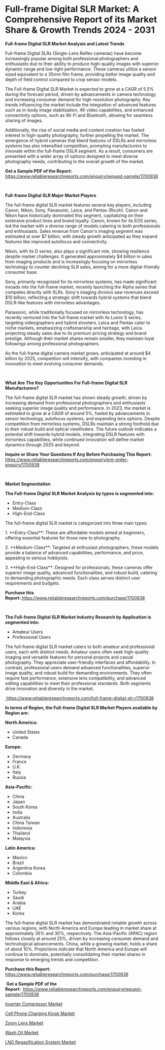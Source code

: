 <p><h1>Full-frame Digital SLR Market: A Comprehensive Report of its Market Share & Growth Trends 2024 - 2031</h1></p><p><strong>Full-frame Digital SLR Market Analysis and Latest Trends</strong></p>
<p><p>Full-frame Digital SLRs (Single-Lens Reflex cameras) have become increasingly popular among both professional photographers and enthusiasts due to their ability to produce high-quality images with superior dynamic range and low-light performance. These cameras utilize a sensor sized equivalent to a 35mm film frame, providing better image quality and depth of field control compared to crop sensor models.</p><p>The Full-frame Digital SLR Market is expected to grow at a CAGR of 5.5% during the forecast period, driven by advancements in camera technology and increasing consumer demand for high-resolution photography. Key trends influencing the market include the integration of advanced features such as in-body image stabilization, 4K video capabilities, and enhanced connectivity options, such as Wi-Fi and Bluetooth, allowing for seamless sharing of images. </p><p>Additionally, the rise of social media and content creation has fueled interest in high-quality photography, further propelling the market. The emergence of hybrid cameras that blend features of DSLRs and mirrorless systems has also intensified competition, prompting manufacturers to innovate within the full-frame DSLR segment. As a result, consumers are presented with a wider array of options designed to meet diverse photography needs, contributing to the overall growth of the market.</p></p>
<p><strong>Get a Sample PDF of the Report:&nbsp;</strong> <a href="https://www.reliableresearchreports.com/enquiry/request-sample/1700938?utm_campaign=5&utm_medium=2&utm_source=Github&utm_content=ia&utm_term=21102024&utm_id=full-frame-digital-slr">https://www.reliableresearchreports.com/enquiry/request-sample/1700938</a></p>
<p>&nbsp;</p>
<p><strong>Full-frame Digital SLR Major Market Players</strong></p>
<p><p>The full-frame digital SLR market features several key players, including Canon, Nikon, Sony, Panasonic, Leica, and Pentax (Ricoh). Canon and Nikon have historically dominated this segment, capitalizing on their extensive product lines and brand loyalty. Canon, known for its EOS series, led the market with a diverse range of models catering to both professionals and enthusiasts. Sales revenue from Canon's imaging segment was estimated at over $7 billion, with steady growth anticipated as they expand features like improved autofocus and connectivity.</p><p>Nikon, with its D series, also plays a significant role, showing resilience despite market challenges. It generated approximately $4 billion in sales from imaging products and is increasingly focusing on mirrorless technology to counter declining SLR sales, aiming for a more digital-friendly consumer base.</p><p>Sony, primarily recognized for its mirrorless systems, has made significant inroads into the full-frame market, recently launching the Alpha series that competes directly with SLRs. Sony's imaging division saw revenues exceed $10 billion, reflecting a strategic shift towards hybrid systems that blend DSLR-like features with mirrorless advantages.</p><p>Panasonic, while traditionally focused on mirrorless technology, has recently ventured into the full-frame market with its Lumix S series, targeting videographers and hybrid shooters. Leica and Pentax cater to niche markets, emphasizing craftsmanship and heritage, with Leica projecting steady sales due to its premium pricing strategy and brand prestige. Although their market shares remain smaller, they maintain loyal followings among professional photographers.</p><p>As the full-frame digital camera market grows, anticipated at around $4 billion by 2025, competition will intensify, with companies investing in innovation to meet evolving consumer demands.</p></p>
<p>&nbsp;</p>
<p><strong>What Are The Key Opportunities For Full-frame Digital SLR Manufacturers?</strong></p>
<p><p>The full-frame digital SLR market has shown steady growth, driven by increasing demand from professional photographers and enthusiasts seeking superior image quality and performance. In 2023, the market is estimated to grow at a CAGR of around 5%, fueled by advancements in sensor technology, autofocus systems, and expanding lens options. Despite competition from mirrorless systems, DSLRs maintain a strong foothold due to their robust build and optical viewfinders. The future outlook indicates a potential shift towards hybrid models, integrating DSLR features with mirrorless capabilities, while continued innovation will define market dynamics through 2025 and beyond.</p></p>
<p><strong>Inquire or Share Your Questions If Any Before Purchasing This Report:</strong> <a href="https://www.reliableresearchreports.com/enquiry/pre-order-enquiry/1700938?utm_campaign=5&utm_medium=2&utm_source=Github&utm_content=ia&utm_term=21102024&utm_id=full-frame-digital-slr">https://www.reliableresearchreports.com/enquiry/pre-order-enquiry/1700938</a></p>
<p>&nbsp;</p>
<p><strong>Market Segmentation</strong></p>
<p><strong>The Full-frame Digital SLR Market Analysis by types is segmented into:</strong></p>
<p><ul><li>Entry-Class</li><li>Medium-Class</li><li>High-End-Class</li></ul></p>
<p><p>The full-frame digital SLR market is categorized into three main types: </p><p>1. **Entry-Class**: These are affordable models aimed at beginners, offering essential features for those new to photography. </p><p>2. **Medium-Class**: Targeted at enthusiast photographers, these models provide a balance of advanced capabilities, performance, and price, appealing to serious hobbyists. </p><p>3. **High-End-Class**: Designed for professionals, these cameras offer superior image quality, advanced functionalities, and robust build, catering to demanding photographic needs. Each class serves distinct user requirements and budgets.</p></p>
<p><strong>Purchase this Report:&nbsp;</strong><a href="https://www.reliableresearchreports.com/purchase/1700938?utm_campaign=5&utm_medium=2&utm_source=Github&utm_content=ia&utm_term=21102024&utm_id=full-frame-digital-slr">https://www.reliableresearchreports.com/purchase/1700938</a></p>
<p>&nbsp;</p>
<p><strong>The Full-frame Digital SLR Market Industry Research by Application is segmented into:</strong></p>
<p><ul><li>Amateur Users</li><li>Professional Users</li></ul></p>
<p><p>The full-frame digital SLR market caters to both amateur and professional users, each with distinct needs. Amateur users often seek high-quality imaging and versatile features for personal projects and casual photography. They appreciate user-friendly interfaces and affordability. In contrast, professional users demand advanced functionalities, superior image quality, and robust build for demanding environments. They often require fast performance, extensive lens compatibility, and advanced editing capabilities to meet their professional standards. Both segments drive innovation and diversity in the market.</p></p>
<p><a href="https://www.reliableresearchreports.com/full-frame-digital-slr-r1700938?utm_campaign=5&utm_medium=2&utm_source=Github&utm_content=ia&utm_term=21102024&utm_id=full-frame-digital-slr">&nbsp;https://www.reliableresearchreports.com/full-frame-digital-slr-r1700938</a></p>
<p><strong>In terms of Region, the Full-frame Digital SLR Market Players available by Region are:</strong></p>
<p>
    <p> <strong> North America: </strong>
        <ul>
            <li>United States</li>
            <li>Canada</li>
        </ul>
        </p> 
    <p> <strong> Europe: </strong>
        <ul>
            <li>Germany</li>
            <li>France</li>
            <li>U.K.</li>
            <li>Italy</li>
            <li>Russia</li>
        </ul>
        </p> 
    <p> <strong> Asia-Pacific: </strong>
        <ul>
            <li>China</li>
            <li>Japan</li>
            <li>South Korea</li>
            <li>India</li>
            <li>Australia</li>
            <li>China Taiwan</li>
            <li>Indonesia</li>
            <li>Thailand</li>
            <li>Malaysia</li>
        </ul>
        </p> 
    <p> <strong> Latin America: </strong>
        <ul>
            <li>Mexico</li>
            <li>Brazil</li>
            <li>Argentina Korea</li>
            <li>Colombia</li>
        </ul>
        </p> 
    <p> <strong> Middle East & Africa: </strong>
        <ul>
            <li>Turkey</li>
            <li>Saudi</li>
            <li>Arabia</li>
            <li>UAE</li>
            <li>Korea</li>
        </ul>
    </p>
    </p>
<p><p>The full-frame digital SLR market has demonstrated notable growth across various regions, with North America and Europe leading in market share at approximately 35% and 30%, respectively. The Asia-Pacific (APAC) region follows closely at around 25%, driven by increasing consumer demand and technological advancements. China, while a growing market, holds a share of about 10%. Projections indicate that North America and Europe will continue to dominate, potentially consolidating their market shares in response to emerging trends and competition.</p></p>
<p><strong>Purchase this Report: </strong><a href="https://www.reliableresearchreports.com/purchase/1700938?utm_campaign=5&utm_medium=2&utm_source=Github&utm_content=ia&utm_term=21102024&utm_id=full-frame-digital-slr">https://www.reliableresearchreports.com/purchase/1700938</a></p>
<p>&nbsp;<strong>Get a Sample PDF of the Report:&nbsp;&nbsp;</strong><a href="https://www.reliableresearchreports.com/enquiry/request-sample/1700938?utm_campaign=5&utm_medium=2&utm_source=Github&utm_content=ia&utm_term=21102024&utm_id=full-frame-digital-slr">https://www.reliableresearchreports.com/enquiry/request-sample/1700938</a></p>
<p><strong></strong></p>
<p><p><a href="https://www.linkedin.com/pulse/inverter-compressor-market-growth-segmentation-regional-analysis-n7rnc?utm_campaign=5&utm_medium=2&utm_source=Github&utm_content=ia&utm_term=21102024&utm_id=full-frame-digital-slr">Inverter Compressor Market</a></p><p><a href="https://issuu.com/reportprime-2/docs/cell-phone-charging-kiosk-market-si_e0c69f01018ab0?utm_campaign=5&utm_medium=2&utm_source=Github&utm_content=ia&utm_term=21102024&utm_id=full-frame-digital-slr">Cell Phone Charging Kiosk Market</a></p><p><a href="https://github.com/RogerBennett414/Market-Research-Report-List-1/blob/main/zoom-lens-market.md?utm_campaign=5&utm_medium=2&utm_source=Github&utm_content=ia&utm_term=21102024&utm_id=full-frame-digital-slr">Zoom Lens Market</a></p><p><a href="https://medium.com/@lilyet2b1/strategic-market-insights-navigating-the-global-wash-oil-market-landscape-2024-2031-470dc23aac68?postPublishedType=repub&utm_campaign=5&utm_medium=2&utm_source=Github&utm_content=ia&utm_term=21102024&utm_id=full-frame-digital-slr">Wash Oil Market</a></p><p><a href="https://www.linkedin.com/pulse/lng-regasification-system-market-size-growth-trends-dckkc?utm_campaign=5&utm_medium=2&utm_source=Github&utm_content=ia&utm_term=21102024&utm_id=full-frame-digital-slr">LNG Regasification System Market</a></p></p>